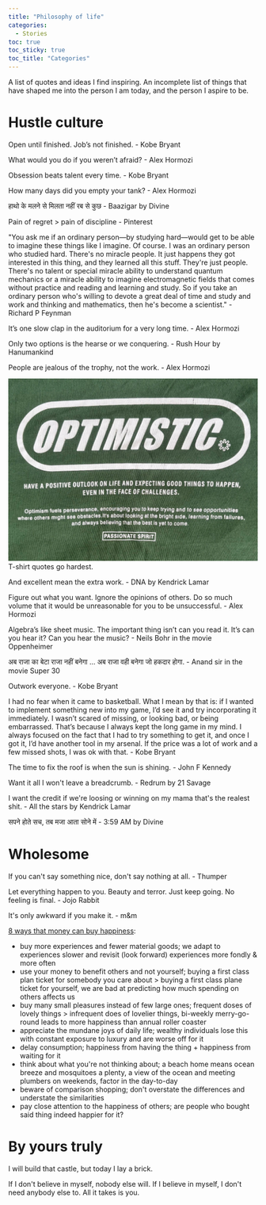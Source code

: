 ```yaml
---
title: "Philosophy of life"
categories:
  - Stories 
toc: true
toc_sticky: true
toc_title: "Categories"
---
```


A list of quotes and ideas I find inspiring. An incomplete list of things that have shaped me into the person I am today, and the person I aspire to be. 

# Hustle culture

Open until finished. Job’s not finished. - Kobe Bryant 

What would you do if you weren’t afraid? - Alex Hormozi

Obsession beats talent every time. - Kobe Bryant 

How many days did you empty your tank? - Alex Hormozi 

हाथो के मलने से मिलता नहीं रब से कुछ - Baazigar by Divine

Pain of regret > pain of discipline - Pinterest 

"You ask me if an ordinary person—by studying hard—would get to be able to imagine these things like I imagine. Of course. I was an ordinary person who studied hard. There's no miracle people. It just happens they got interested in this thing, and they learned all this stuff. They're just people. There's no talent or special miracle ability to understand quantum mechanics or a miracle ability to imagine electromagnetic fields that comes without practice and reading and learning and study. So if you take an ordinary person who's willing to devote a great deal of time and study and work and thinking and mathematics, then he's become a scientist." - Richard P Feynman 

It’s one slow clap in the auditorium for a very long time. - Alex Hormozi

Only two options is the hearse or we conquering. - Rush Hour by Hanumankind 

People are jealous of the trophy, not the work. - Alex Hormozi 

![Optimism](/assets/img/motivation/optimism.jpeg)
T-shirt quotes go hardest. 

And excellent mean the extra work. - DNA by Kendrick Lamar

Figure out what you want. Ignore the opinions of others. Do so much volume that it would be unreasonable for you to be unsuccessful. - Alex Hormozi 

Algebra’s like sheet music. The important thing isn’t can you read it. It’s can you hear it? Can you hear the music? - Neils Bohr in the movie Oppenheimer 

अब राजा का बेटा राजा नहीं बनेगा ... अब राजा वही बनेगा जो हकदार होगा. - Anand sir in the movie Super 30

Outwork everyone. - Kobe Bryant 

I had no fear when it came to basketball. What I mean by that is:  if I wanted to implement something new into my game, I’d see it and try incorporating it immediately. I wasn’t scared of missing, or looking bad, or being embarrassed. That’s because I always kept the long game in my mind. I always focused on the fact that I had to try something to get it, and once I got it, I’d have another tool in my arsenal. If the price was a lot of work and a few missed shots, I was ok with that. - Kobe Bryant 

The time to fix the roof is when the sun is shining. - John F Kennedy

Want it all I won't leave a breadcrumb. - Redrum by 21 Savage

I want the credit if we're loosing or winning on my mama that's the realest shit. - All the stars by Kendrick Lamar 

सपने होते सच, तब मजा आता सोने में - 3:59 AM by Divine 

# Wholesome

If you can't say something nice, don't say nothing at all. - Thumper 

Let everything happen to you. Beauty and terror. Just keep going. No feeling is final. - Jojo Rabbit 

It's only awkward if you make it. - m&m 

[8 ways that money can buy happiness](https://scholar.harvard.edu/files/danielgilbert/files/if-money-doesnt-make-you-happy.nov-12-20101.pdf): 

- buy more experiences and fewer material goods; we adapt to experiences slower and revisit (look forward) experiences more fondly & more often
- use your money to benefit others and not yourself; buying a first class plan ticket for somebody you care about > buying a first class plane ticket for yourself, we are bad at predicting how much spending on others affects us  
- buy many small pleasures instead of few large ones; frequent doses of lovely things > infrequent does of lovelier things, bi-weekly merry-go-round leads to more happiness than annual roller coaster
- appreciate the mundane joys of daily life; wealthy individuals lose this with constant exposure to luxury and are worse off for it
- delay consumption; happiness from having the thing + happiness from waiting for it
- think about what you're not thinking about; a beach home means ocean breeze and mosquitoes a plenty, a view of the ocean and meeting plumbers on weekends, factor in the day-to-day 
- beware of comparison shopping; don't overstate the differences and understate the similarities
- pay close attention to the happiness of others; are people who bought said thing indeed happier for it?

# By yours truly 

I will build that castle, but today I lay a brick. 

If I don't believe in myself, nobody else will. If I believe in myself, I don't need anybody else to. All it takes is you. 




   

   